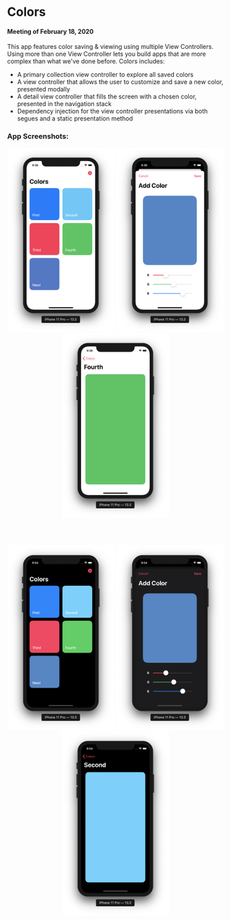 # Colors
#### Meeting of February 18, 2020

This app features color saving & viewing using multiple View Controllers. Using more than one View Controller lets you build apps that are more complex than what we've done before. Colors includes:
* A primary collection view controller to explore all saved colors
* A view controller that allows the user to customize and save a new color, presented modally
* A detail view controller that fills the screen with a chosen color, presented in the navigation stack
* Dependency injection for the view controller presentations via both segues and a static presentation method

### App Screenshots:

<p align="center">
<img src="Assets/image1.png" width=250em>
<img src="Assets/image2.png" width=250em>
<img src="Assets/image3.png" width=250em>
</p>

<br></br>

<p align="center">
<img src="Assets/image1-dark.png" width=250em>
<img src="Assets/image2-dark.png" width=250em>
<img src="Assets/image3-dark.png" width=250em>
</p>
